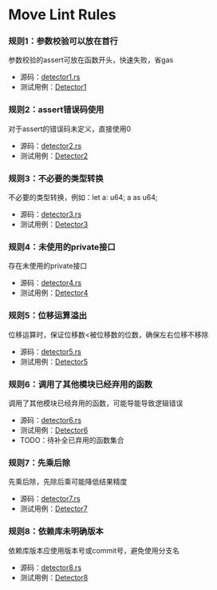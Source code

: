 # Move Lint Rules

### 规则1：参数校验可以放在首行
参数校验的assert可放在函数开头，快速失败，省gas
- 源码：[detector1.rs](./detector1.rs)
- 测试用例：[Detector1](../../../tests/cases/Detector1)

### 规则2：assert错误码使用
对于assert的错误码未定义，直接使用0
- 源码：[detector2.rs](./detector2.rs)
- 测试用例：[Detector2](../../../tests/cases/Detector2)

### 规则3：不必要的类型转换
不必要的类型转换，例如：let a: u64; a as u64;
- 源码：[detector3.rs](./detector3.rs)
- 测试用例：[Detector3](../../../tests/cases/Detector3)

### 规则4：未使用的private接口
存在未使用的private接口
- 源码：[detector4.rs](./detector4.rs)
- 测试用例：[Detector4](../../../tests/cases/Detector4)

### 规则5：位移运算溢出
位移运算时，保证位移数<被位移数的位数，确保左右位移不移除
- 源码：[detector5.rs](./detector5.rs)
- 测试用例：[Detector5](../../../tests/cases/Detector5)

### 规则6：调用了其他模块已经弃用的函数
调用了其他模块已经弃用的函数，可能导能导致逻辑错误
- 源码：[detector6.rs](./detector6.rs)
- 测试用例：[Detector6](../../../tests/cases/Detector6)
- TODO：待补全已弃用的函数集合

### 规则7：先乘后除
先乘后除，先除后乘可能降低结果精度
- 源码：[detector7.rs](./detector7.rs)
- 测试用例：[Detector7](../../../tests/cases/Detector8)

### 规则8：依赖库未明确版本
依赖库版本应使用版本号或commit号，避免使用分支名
- 源码：[detector8.rs](./detector8.rs)
- 测试用例：[Detector8](../../../tests/cases/Detector8)